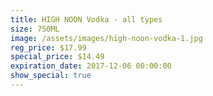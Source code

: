 ```yaml
---
title: HIGH NOON Vodka - all types
size: 750ML
image: /assets/images/high-noon-vodka-1.jpg
reg_price: $17.99
special_price: $14.49
expiration_date: 2017-12-06 00:00:00
show_special: true
---
```



